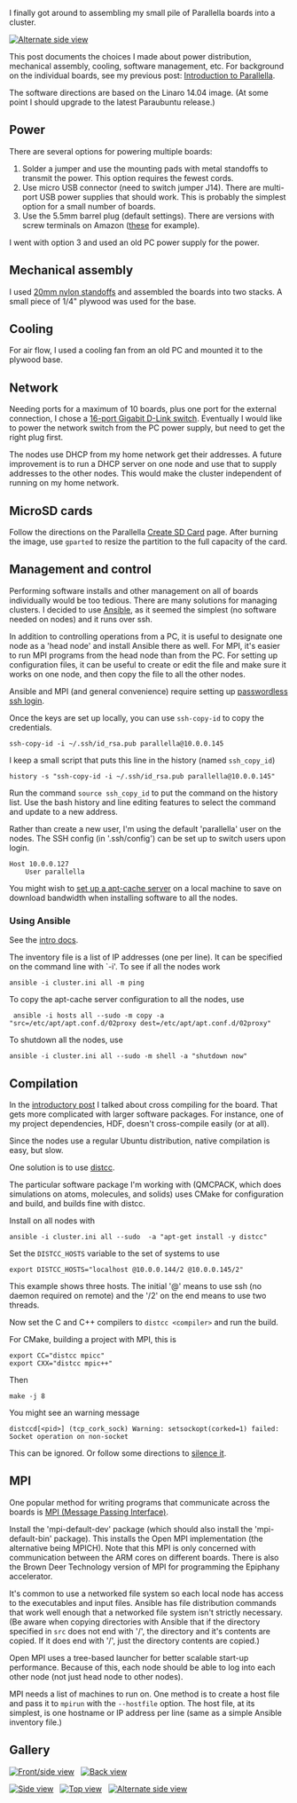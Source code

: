 <!-- 
.. title: Building A Parallella Cluster
.. slug: building-a-parallella-cluster
.. date: 2017-01-02 20:56:00 UTC-05:00
.. tags: parallella, epiphany, zynq, MPI, Ansible
.. category: 
.. link: 
.. description: 
.. type: text
-->

I finally got around to assembling my small pile of Parallella boards into a cluster.

[![Alternate side view](../../2016/parallella_cluster_side_top_sm3.jpg)](../../2016/parallella_cluster_side_top_lg.jpg)

This post documents the choices I made about power distribution, mechanical assembly, cooling, software management, etc.
For background on the individual boards, see my previous post:
[Introduction to Parallella](https://markdewing.github.io/blog/posts/introduction-to-parallella/).


The software directions are based on the Linaro 14.04 image.
(At some point I should upgrade to the latest Paraubuntu release.)

## Power
There are several options for powering multiple boards:

1. Solder a jumper and use the mounting pads with metal standoffs to transmit the power.  This option requires the fewest cords.
2. Use micro USB connector (need to switch jumper J14).  There are multi-port USB power supplies that should work.  This is probably the simplest option for a small number of boards.
3. Use the 5.5mm barrel plug (default settings).  There are versions with screw terminals on Amazon ([these](https://www.amazon.com/gp/product/B00VESYK0S/) for example).

I went with option 3 and used an old PC power supply for the power.

## Mechanical assembly
I used [20mm nylon standoffs](https://www.amazon.com/gp/product/B013G1Q300/) and assembled the boards into two stacks.
A small piece of 1/4" plywood was used for the base.

## Cooling
For air flow, I used a cooling fan from an old PC and mounted it to the plywood base.

## Network
Needing ports for a maximum of 10 boards, plus one port for the external connection, I chose a [16-port Gigabit D-Link switch](https://www.amazon.com/gp/product/B0092KZBCQ/).
Eventually I would like to power the network switch from the PC power supply, but need to get the right plug first.

The nodes use DHCP from my home network get their addresses.
A future improvement is to run a DHCP server on one node and use that to supply addresses to the other nodes.
This would make the cluster independent of running on my home network.

## MicroSD cards
Follow the directions on the Parallella [Create SD Card](http://www.parallella.org/create-sdcard/) page.
After burning the image, use `gparted` to resize the partition to the full capacity of the card.


## Management and control
Performing software installs and other management on all of boards individually would be too tedious.
There are many solutions for managing clusters.
I decided to use [Ansible](http://docs.ansible.com/ansible/intro_getting_started.html), as it seemed the simplest (no software needed on nodes) and it runs over ssh.

In addition to controlling operations from a PC, it is useful to designate one node as a 'head node' and install Ansible there as well.
For MPI, it's easier to run MPI programs from the head node than from the PC.
For setting up configuration files, it can be useful to create or edit the file and make sure it works on one node, and then copy the file to all the other nodes.

Ansible and MPI (and general convenience) require setting up [passwordless ssh login](http://www.tecmint.com/ssh-passwordless-login-using-ssh-keygen-in-5-easy-steps/).
<!--Some directions to set up [ssh passwordless login](http://www.tecmint.com/ssh-passwordless-login-using-ssh-keygen-in-5-easy-steps/)-->

Once the keys are set up locally, you can use `ssh-copy-id` to copy the credentials.
```
ssh-copy-id -i ~/.ssh/id_rsa.pub parallella@10.0.0.145
```

I keep a small script that puts this line in the history (named `ssh_copy_id`)
```
history -s "ssh-copy-id -i ~/.ssh/id_rsa.pub parallella@10.0.0.145"

```

Run the command `source ssh_copy_id` to put the command on the history list.
Use the bash history and line editing features to select the command and update to a new address.

Rather than create a new user, I'm using the default 'parallella' user on the nodes.
The SSH config (in '.ssh/config') can be set up to switch users upon login.
```
Host 10.0.0.127
    User parallella
```

You might wish to [set up a apt-cache server](http://www.tecmint.com/apt-cache-server-in-ubuntu/) on a local machine to save on download bandwidth when installing software to all the nodes.
<!--[Some directions here](http://www.tecmint.com/apt-cache-server-in-ubuntu/)-->

### Using Ansible

See the [intro docs](http://docs.ansible.com/ansible/intro_getting_started.html).

The inventory file is a list of IP addresses (one per line).     It can be specified on the command line
with `-i'.  To see if all the nodes work
```
ansible -i cluster.ini all -m ping
```

To copy the apt-cache server configuration to all the nodes, use
```
 ansible -i hosts all --sudo -m copy -a "src=/etc/apt/apt.conf.d/02proxy dest=/etc/apt/apt.conf.d/02proxy"
```

To shutdown all the nodes, use
```
ansible -i cluster.ini all --sudo -m shell -a "shutdown now"
```


## Compilation
In the [introductory post](https://markdewing.github.io/blog/posts/introduction-to-parallella/) I talked about cross compiling for the board.
That gets more complicated with larger software packages.
For instance, one of my project dependencies, HDF, doesn't cross-compile easily (or at all). 

Since the nodes use a regular Ubuntu distribution, native compilation is easy, but slow.

One solution is to use [distcc](https://github.com/distcc/distcc).  

The particular software package I'm working with (QMCPACK, which does simulations on atoms, molecules, and solids)
uses CMake for configuration and build, and builds fine with distcc.


Install on all nodes with 
```
ansible -i cluster.ini all --sudo  -a "apt-get install -y distcc"
```

Set the `DISTCC_HOSTS` variable to the set of systems to use
```
export DISTCC_HOSTS="localhost @10.0.0.144/2 @10.0.0.145/2"
```
This example shows three hosts. The initial '@' means to use ssh (no daemon required on remote) and the '/2' on the end means to use two threads.

Now set the C and C++ compilers to `distcc <compiler>` and run the build.

For CMake, building a project with MPI, this is
```
export CC="distcc mpicc"
export CXX="distcc mpic++"
```
Then
```
make -j 8
```

You might see an warning message 
```
distccd[<pid>] (tcp_cork_sock) Warning: setsockopt(corked=1) failed: Socket operation on non-socket
```
This can be ignored.  Or follow some directions to [silence it](https://jeffreywildman.wordpress.com/2011/02/11/disable-tcp_cork_sock-warnings-when-using-distcc-over-ssh/).

## MPI

One popular method for writing programs that communicate across the boards is [MPI (Message Passing Interface)](https://computing.llnl.gov/tutorials/mpi/).

Install the 'mpi-default-dev' package (which should also install the 'mpi-default-bin' package).
This installs the Open MPI implementation (the alternative being MPICH).
Note that this MPI is only concerned with communication between the ARM cores on different boards.
There is also the Brown Deer Technology version of MPI for programming the Epiphany accelerator.

It's common to use a networked file system so each local node has access to the executables and input files.
Ansible has file distribution commands that work well enough that a networked file system isn't strictly necessary.
(Be aware when copying directories with Ansible that if the directory specified in `src` does not end with '/', the directory and it's contents are copied.  If it does end with '/', just the directory contents are copied.)

Open MPI uses a tree-based launcher for better scalable start-up performance.  Because of this, each node should
be able to log into each other node (not just head node to other nodes).

MPI needs a list of machines to run on.  One method is to create a host file and pass it to `mpirun` with the `--hostfile` option.  The host file, at its simplest, is one hostname or IP address per line (same as a simple Ansible inventory file.)

## Gallery

[![Front/side view](../../2016/parallella_cluster_front_side_sm2.jpg)](../../2016/parallella_cluster_front_side_lg.jpg)   &nbsp;
[![Back view](../../2016/parallella_cluster_back_view_sm2.jpg)](../../2016/parallella_cluster_back_view_lg.jpg)  &nbsp;

[![Side view](../../2016/parallella_cluster_side_sm2.jpg)](../../2016/parallella_cluster_side_lg.jpg)  &nbsp;
[![Top view](../../2016/parallella_cluster_top_sm2.jpg)](../../2016/parallella_cluster_top_lg.jpg) &nbsp;
[![Alternate side view](../../2016/parallella_cluster_side_top_sm3.jpg)](../../2016/parallella_cluster_side_top_lg.jpg)
